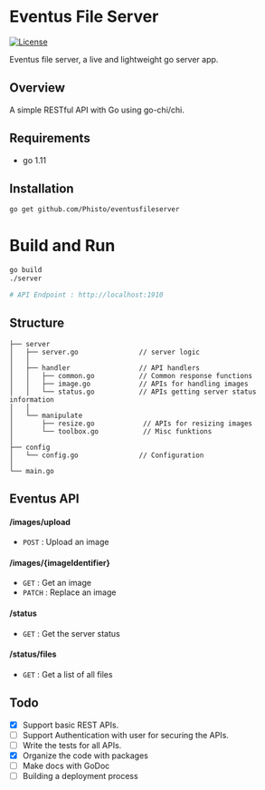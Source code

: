# Eventus File Server

[![License](https://img.shields.io/github/license/phisto/eventusfileserver.svg)](https://github.com/Phisto/eventusfileserver)

Eventus file server, a live and lightweight go server app.

## Overview

A simple RESTful API with Go using go-chi/chi.

## Requirements

-  go 1.11

## Installation

```bash
go get github.com/Phisto/eventusfileserver
```

# Build and Run
```bash
go build
./server

# API Endpoint : http://localhost:1910
```

## Structure
```
├── server
│   ├── server.go               // server logic
│   │
│   ├── handler                 // API handlers
│   │   ├── common.go           // Common response functions
│   │   ├── image.go            // APIs for handling images
│   │   └── status.go           // APIs getting server status information
│   │
│   └── manipulate
│       ├── resize.go            // APIs for resizing images
│       └── toolbox.go           // Misc funktions
│
├── config
│   └── config.go               // Configuration
│
└── main.go               
```


## Eventus API

#### /images/upload
* `POST`    : Upload an image

#### /images/{imageIdentifier}
* `GET`     : Get an image
* `PATCH`   : Replace an image

#### /status
* `GET`     : Get the server status

#### /status/files
* `GET`     : Get a list of all files

## Todo

- [x] Support basic REST APIs.
- [ ] Support Authentication with user for securing the APIs.
- [ ] Write the tests for all APIs.
- [x] Organize the code with packages
- [ ] Make docs with GoDoc
- [ ] Building a deployment process 
